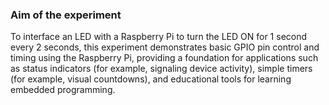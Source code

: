 ### Aim of the experiment
To interface an LED with a Raspberry Pi to turn the LED ON for 1 second every 2 seconds, this experiment demonstrates basic GPIO pin control and timing using the Raspberry Pi, providing a foundation for applications such as status indicators (for example, signaling device activity), simple timers (for example, visual countdowns), and educational tools for learning embedded programming.